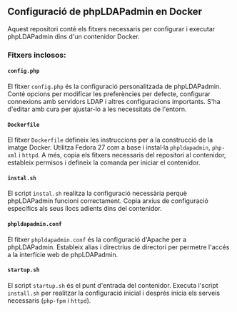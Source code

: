 ## Configuració de phpLDAPadmin en Docker

Aquest repositori conté els fitxers necessaris per configurar i executar phpLDAPadmin dins d'un contenidor Docker.

### Fitxers inclosos:

#### `config.php`

El fitxer `config.php` és la configuració personalitzada de phpLDAPadmin. Conté opcions per modificar les preferències per defecte, configurar connexions amb servidors LDAP i altres configuracions importants. S'ha d'editar amb cura per ajustar-lo a les necessitats de l'entorn.

#### `Dockerfile`

El fitxer `Dockerfile` defineix les instruccions per a la construcció de la imatge Docker. Utilitza Fedora 27 com a base i instal·la `phpldapadmin`, `php-xml` i `httpd`. A més, copia els fitxers necessaris del repositori al contenidor, estableix permisos i defineix la comanda per iniciar el contenidor.

#### `instal.sh`

El script `instal.sh` realitza la configuració necessària perquè phpLDAPadmin funcioni correctament. Copia arxius de configuració específics als seus llocs adients dins del contenidor.

#### `phpldapadmin.conf`

El fitxer `phpldapadmin.conf` és la configuració d'Apache per a phpLDAPadmin. Estableix alias i directrius de directori per permetre l'accés a la interfície web de phpLDAPadmin.

#### `startup.sh`

El script `startup.sh` és el punt d'entrada del contenidor. Executa l'script `install.sh` per realitzar la configuració inicial i després inicia els serveis necessaris (`php-fpm` i `httpd`).
